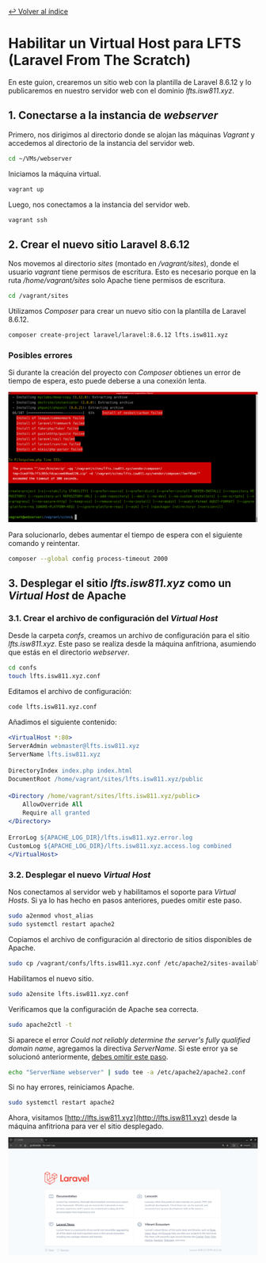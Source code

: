 [↩︎ Volver al índice](/README.md)

# **Habilitar un Virtual Host para LFTS (Laravel From The Scratch)**

En este guion, crearemos un sitio web con la plantilla de Laravel 8.6.12 y lo publicaremos en nuestro servidor web con el dominio _lfts.isw811.xyz_.

## 1. **Conectarse a la instancia de _webserver_**

Primero, nos dirigimos al directorio donde se alojan las máquinas _Vagrant_ y accedemos al directorio de la instancia del servidor web.

```bash
cd ~/VMs/webserver
```

Iniciamos la máquina virtual.

```bash
vagrant up
```

Luego, nos conectamos a la instancia del servidor web.

```bash
vagrant ssh
```

## 2. **Crear el nuevo sitio Laravel 8.6.12**

Nos movemos al directorio _sites_ (montado en _/vagrant/sites_), donde el usuario _vagrant_ tiene permisos de escritura. Esto es necesario porque en la ruta _/home/vagrant/sites_ solo Apache tiene permisos de escritura.

```bash
cd /vagrant/sites
```

Utilizamos _Composer_ para crear un nuevo sitio con la plantilla de Laravel 8.6.12.

```bash
composer create-project laravel/laravel:8.6.12 lfts.isw811.xyz
```

### Posibles errores

Si durante la creación del proyecto con _Composer_ obtienes un error de tiempo de espera, esto puede deberse a una conexión lenta.

![Composer Timeout](/images/webserver/composer-timeout.png)

Para solucionarlo, debes aumentar el tiempo de espera con el siguiente comando y reintentar.

```bash
composer --global config process-timeout 2000
```

## 3. **Desplegar el sitio _lfts.isw811.xyz_ como un _Virtual Host_ de Apache**

### 3.1. Crear el archivo de configuración del _Virtual Host_

Desde la carpeta _confs_, creamos un archivo de configuración para el sitio _lfts.isw811.xyz_. Este paso se realiza desde la máquina anfitriona, asumiendo que estás en el directorio _webserver_.

```bash
cd confs
touch lfts.isw811.xyz.conf
```

Editamos el archivo de configuración:

```bash
code lfts.isw811.xyz.conf
```

Añadimos el siguiente contenido:

```apache
<VirtualHost *:80>
ServerAdmin webmaster@lfts.isw811.xyz
ServerName lfts.isw811.xyz

DirectoryIndex index.php index.html
DocumentRoot /home/vagrant/sites/lfts.isw811.xyz/public

<Directory /home/vagrant/sites/lfts.isw811.xyz/public>
    AllowOverride All
    Require all granted
</Directory>

ErrorLog ${APACHE_LOG_DIR}/lfts.isw811.xyz.error.log
CustomLog ${APACHE_LOG_DIR}/lfts.isw811.xyz.access.log combined
</VirtualHost>
```

### 3.2. Desplegar el nuevo _Virtual Host_

Nos conectamos al servidor web y habilitamos el soporte para _Virtual Hosts_. Si ya lo has hecho en pasos anteriores, puedes omitir este paso.

```bash
sudo a2enmod vhost_alias
sudo systemctl restart apache2
```

Copiamos el archivo de configuración al directorio de sitios disponibles de Apache.

```bash
sudo cp /vagrant/confs/lfts.isw811.xyz.conf /etc/apache2/sites-available/
```

Habilitamos el nuevo sitio.

```bash
sudo a2ensite lfts.isw811.xyz.conf
```

Verificamos que la configuración de Apache sea correcta.

```bash
sudo apache2ctl -t
```

Si aparece el error _Could not reliably determine the server's fully qualified domain name_, agregamos la directiva _ServerName_. Si este error ya se solucionó anteriormente, <u>debes omitir este paso</u>.

```bash
echo "ServerName webserver" | sudo tee -a /etc/apache2/apache2.conf
```

Si no hay errores, reiniciamos Apache.

```bash
sudo systemctl restart apache2
```

Ahora, visitamos [http://lfts.isw811.xyz](http://lfts.isw811.xyz) desde la máquina anfitriona para ver el sitio desplegado.

![Vista preliminar de lfts.isw811.xyz](/images/webserver/site-lfts-without-auth.png)